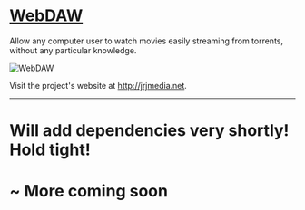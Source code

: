 # [WebDAW](#)

Allow any computer user to watch movies easily streaming from torrents, without any particular knowledge.

![WebDAW](http://i.imgur.com/pmTBOhP.png)

Visit the project's website at <http://jrjmedia.net>.

***

# Will add dependencies very shortly! Hold tight!

# ~ More coming soon